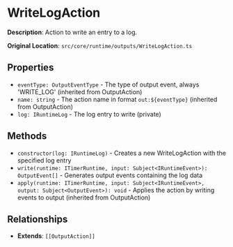 # WriteLogAction

**Description**: Action to write an entry to a log.

**Original Location**: `src/core/runtime/outputs/WriteLogAction.ts`

## Properties

*   `eventType: OutputEventType` - The type of output event, always 'WRITE_LOG' (inherited from OutputAction)
*   `name: string` - The action name in format `out:${eventType}` (inherited from OutputAction)
*   `log: IRuntimeLog` - The log entry to write (private)

## Methods

*   `constructor(log: IRuntimeLog)` - Creates a new WriteLogAction with the specified log entry
*   `write(runtime: ITimerRuntime, input: Subject<IRuntimeEvent>): OutputEvent[]` - Generates output events containing the log data
*   `apply(runtime: ITimerRuntime, input: Subject<IRuntimeEvent>, output: Subject<OutputEvent>): void` - Applies the action by writing events to output (inherited from OutputAction)

## Relationships
*   **Extends**: `[[OutputAction]]`
